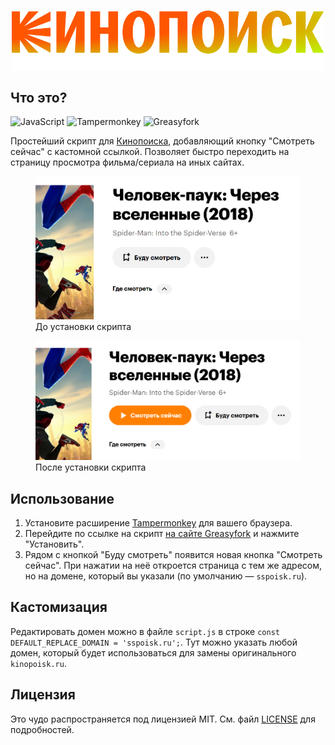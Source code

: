 <p align="center">
  <img src="assets/logo.svg" alt="logo" width="500">
</p>

## Что это?

![JavaScript](https://img.shields.io/badge/javascript-%23323330.svg?style=for-the-badge&logo=javascript&logoColor=%23F7DF1E)
![Tampermonkey](https://img.shields.io/badge/Tampermonkey-100000?style=for-the-badge&logo=tampermonkey&logoColor=white)
![Greasyfork](https://img.shields.io/badge/Greasyfork-100000?style=for-the-badge&logo=greasyfork&logoColor=white)

Простейший скрипт для [Кинопоиска](https://www.kinopoisk.ru/), добавляющий кнопку "Смотреть сейчас" с кастомной ссылкой. Позволяет быстро переходить на страницу просмотра фильма/сериала на иных сайтах.

<figure>
  <img src="assets/before.png" alt="before" width="500">
  <figcaption>До установки скрипта</figcaption>
</figure>


<figure>
  <img src="assets/after.png" alt="after" width="500">
  <figcaption>После установки скрипта</figcaption>
</figure>

## Использование

1. Установите расширение [Tampermonkey](https://www.tampermonkey.net/) для вашего браузера.
2. Перейдите по ссылке на скрипт [на сайте Greasyfork](https://greasyfork.org/ru/scripts/542571-%D0%BA%D0%BD%D0%BE%D0%BF%D0%BA%D0%B0-%D1%81%D0%BC%D0%BE%D1%82%D1%80%D0%B5%D1%82%D1%8C-%D0%B4%D0%BB%D1%8F-%D0%BA%D0%B8%D0%BD%D0%BE%D0%BF%D0%BE%D0%B8%D1%81%D0%BA%D0%B0) и нажмите "Установить".
3. Рядом с кнопкой "Буду смотреть" появится новая кнопка "Смотреть сейчас". При нажатии на неё откроется страница с тем же адресом, но на домене, который вы указали (по умолчанию — `sspoisk.ru`).

## Кастомизация

Редактировать домен можно в файле `script.js` в строке `const DEFAULT_REPLACE_DOMAIN = 'sspoisk.ru';`. Тут можно указать любой домен, который будет использоваться для замены оригинального `kinopoisk.ru`.

## Лицензия

Это чудо распространяется под лицензией MIT. См. файл [LICENSE](LICENSE.txt) для подробностей.